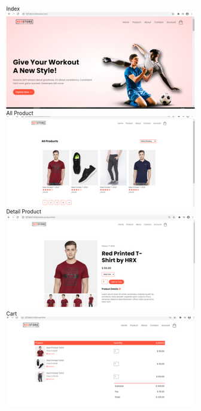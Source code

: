 
Index<br>
<img src="screenshot/1.png" >
<br>
All Product<br>
<img src="screenshot/2.png" >
<br>
Detail Product<br>
<img src="screenshot/3.png" >
<br>
Cart<br>
<img src="screenshot/4.png" >
<br>